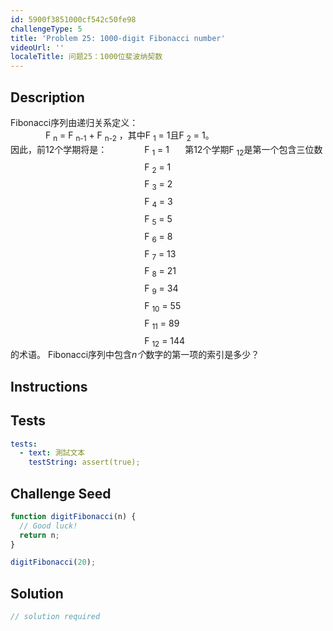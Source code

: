 ```yaml
---
id: 5900f3851000cf542c50fe98
challengeType: 5
title: 'Problem 25: 1000-digit Fibonacci number'
videoUrl: ''
localeTitle: 问题25：1000位斐波纳契数
---
```


## Description
<section id="description"> Fibonacci序列由递归关系定义： <div style="padding-left: 4em;"> F <sub>n</sub> = F <sub>n-1</sub> + F <sub>n-2</sub> ，其中F <sub>1</sub> = 1且F <sub>2</sub> = 1。 </div>因此，前12个学期将是： <div style="padding-left: 4em; display: inline-grid; grid-template-rows: auto; row-gap: 7px;"><div> F <sub>1</sub> = 1 </div><div> F <sub>2</sub> = 1 </div><div> F <sub>3</sub> = 2 </div><div> F <sub>4</sub> = 3 </div><div> F <sub>5</sub> = 5 </div><div> F <sub>6</sub> = 8 </div><div> F <sub>7</sub> = 13 </div><div> F <sub>8</sub> = 21 </div><div> F <sub>9</sub> = 34 </div><div> F <sub>10</sub> = 55 </div><div> F <sub>11</sub> = 89 </div><div> F <sub>12</sub> = 144 </div></div>第12个学期F <sub>12</sub>是第一个包含三位数的术语。 Fibonacci序列中包含<var>n个</var>数字的第一项的索引是多少？ </section>

## Instructions
<section id="instructions">
</section>

## Tests
<section id='tests'>

```yml
tests:
  - text: 測試文本
    testString: assert(true);

```

</section>

## Challenge Seed
<section id='challengeSeed'>

<div id='js-seed'>

```js
function digitFibonacci(n) {
  // Good luck!
  return n;
}

digitFibonacci(20);

```

</div>



</section>

## Solution
<section id='solution'>

```js
// solution required
```
</section>
